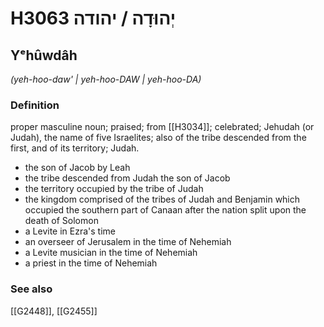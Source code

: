 # H3063 יְהוּדָה / יהודה

## Yᵉhûwdâh

_(yeh-hoo-daw' | yeh-hoo-DAW | yeh-hoo-DA)_

### Definition

proper masculine noun; praised; from [[H3034]]; celebrated; Jehudah (or Judah), the name of five Israelites; also of the tribe descended from the first, and of its territory; Judah.

- the son of Jacob by Leah
- the tribe descended from Judah the son of Jacob
- the territory occupied by the tribe of Judah
- the kingdom comprised of the tribes of Judah and Benjamin which occupied the southern part of Canaan after the nation split upon the death of Solomon
- a Levite in Ezra's time
- an overseer of Jerusalem in the time of Nehemiah
- a Levite musician in the time of Nehemiah
- a priest in the time of Nehemiah
### See also

[[G2448]], [[G2455]]

